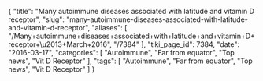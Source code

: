 {
    "title": "Many autoimmune diseases associated with latitude and vitamin D receptor",
    "slug": "many-autoimmune-diseases-associated-with-latitude-and-vitamin-d-receptor",
    "aliases": [
        "/Many+autoimmune+diseases+associated+with+latitude+and+vitamin+D+receptor+\u2013+March+2016",
        "/7384"
    ],
    "tiki_page_id": 7384,
    "date": "2016-03-17",
    "categories": [
        "Autoimmune",
        "Far from equator",
        "Top news",
        "Vit D Receptor"
    ],
    "tags": [
        "Autoimmune",
        "Far from equator",
        "Top news",
        "Vit D Receptor"
    ]
}